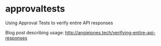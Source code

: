 # approvaltests
Using Approval Tests to verify entire API responses

Blog post describing usage: http://angiejones.tech/verifying-entire-api-responses
